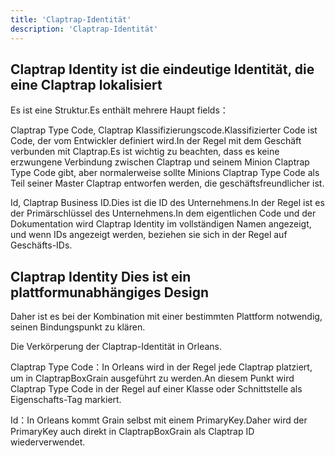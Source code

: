 ```yaml
---
title: 'Claptrap-Identität'
description: 'Claptrap-Identität'
---
```



## Claptrap Identity ist die eindeutige Identität, die eine Claptrap lokalisiert

Es ist eine Struktur.Es enthält mehrere Haupt fields：

Claptrap Type Code, Claptrap Klassifizierungscode.Klassifizierter Code ist Code, der vom Entwickler definiert wird.In der Regel mit dem Geschäft verbunden mit Claptrap.Es ist wichtig zu beachten, dass es keine erzwungene Verbindung zwischen Claptrap und seinem Minion Claptrap Type Code gibt, aber normalerweise sollte Minions Claptrap Type Code als Teil seiner Master Claptrap entworfen werden, die geschäftsfreundlicher ist.

Id, Claptrap Business ID.Dies ist die ID des Unternehmens.In der Regel ist es der Primärschlüssel des Unternehmens.In dem eigentlichen Code und der Dokumentation wird Claptrap Identity im vollständigen Namen angezeigt, und wenn IDs angezeigt werden, beziehen sie sich in der Regel auf Geschäfts-IDs.

## Claptrap Identity Dies ist ein plattformunabhängiges Design

Daher ist es bei der Kombination mit einer bestimmten Plattform notwendig, seinen Bindungspunkt zu klären.

Die Verkörperung der Claptrap-Identität in Orleans.

Claptrap Type Code：In Orleans wird in der Regel jede Claptrap platziert, um in ClaptrapBoxGrain ausgeführt zu werden.An diesem Punkt wird Claptrap Type Code in der Regel auf einer Klasse oder Schnittstelle als Eigenschafts-Tag markiert.

Id：In Orleans kommt Grain selbst mit einem PrimaryKey.Daher wird der PrimaryKey auch direkt in ClaptrapBoxGrain als Claptrap ID wiederverwendet.
